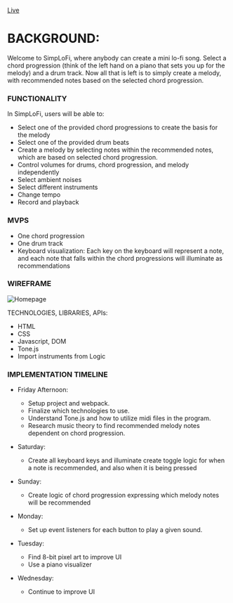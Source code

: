[Live](https://davidoh14.github.io/)

# BACKGROUND:

Welcome to SimpLoFi, where anybody can create a mini lo-fi song. Select a chord progression (think of the left hand on a piano that sets you up for the melody) and a drum track. Now all that is left is to simply create a melody, with recommended notes based on the selected chord progression.


### FUNCTIONALITY
    
In SimpLoFi, users will be able to:
- Select one of the provided chord progressions to create the basis for the melody 
- Select one of the provided drum beats
- Create a melody by selecting notes within the recommended notes, which are based on selected chord progression.
- Control volumes for drums, chord progression, and melody independently
- Select ambient noises
- Select different instruments
- Change tempo
- Record and playback 


### MVPS

- One chord progression
- One drum track
- Keyboard visualization: Each key on the keyboard will represent a note, and each note that falls within the chord progressions will illuminate as recommendations


### WIREFRAME

![Homepage](https://user-images.githubusercontent.com/86807281/131962154-f521d09e-e265-4bf7-bfc7-752982975270.png)

TECHNOLOGIES, LIBRARIES, APIs:

- HTML
- CSS
- Javascript, DOM
- Tone.js
- Import instruments from Logic



### IMPLEMENTATION TIMELINE

- Friday Afternoon: 
    - Setup project and webpack. 
    - Finalize which technologies to use. 
    - Understand Tone.js and how to utilize midi files in the program. 
    - Research music theory to find recommended melody notes dependent on chord progression.
    
- Saturday: 
    - Create all keyboard keys and illuminate create toggle logic for when a note is recommended, and also when it is being pressed
- Sunday: 
    - Create logic of chord progression expressing which melody notes will be recommended
- Monday: 
    - Set up event listeners for each button to play a given sound. 
- Tuesday: 
    - Find 8-bit pixel art to improve UI
    - Use a piano visualizer
- Wednesday: 
    - Continue to improve UI
